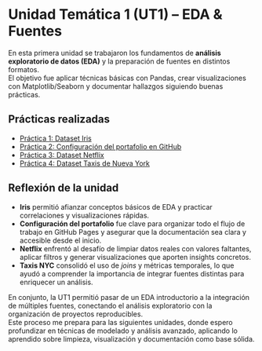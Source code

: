 # Unidad Temática 1 (UT1) – EDA & Fuentes

En esta primera unidad se trabajaron los fundamentos de **análisis exploratorio de datos (EDA)** y la preparación de fuentes en distintos formatos.  
El objetivo fue aplicar técnicas básicas con Pandas, crear visualizaciones con Matplotlib/Seaborn y documentar hallazgos siguiendo buenas prácticas.

## Prácticas realizadas
- [Práctica 1: Dataset Iris](practica1/main1.md)
- [Práctica 2: Configuración del portafolio en GitHub](practica2/main2.md)
- [Práctica 3: Dataset Netflix](practica3/main3.md)
- [Práctica 4: Dataset Taxis de Nueva York](practica4/main4.md)

## Reflexión de la unidad
- **Iris** permitió afianzar conceptos básicos de EDA y practicar correlaciones y visualizaciones rápidas.  
- **Configuración del portafolio** fue clave para organizar todo el flujo de trabajo en GitHub Pages y asegurar que la documentación sea clara y accesible desde el inicio.  
- **Netflix** enfrentó al desafío de limpiar datos reales con valores faltantes, aplicar filtros y generar visualizaciones que aporten insights concretos.  
- **Taxis NYC** consolidó el uso de *joins* y métricas temporales, lo que ayudó a comprender la importancia de integrar fuentes distintas para enriquecer un análisis.

En conjunto, la UT1  permitió pasar de un EDA introductorio a la integración de múltiples fuentes, conectando el análisis exploratorio con la organización de proyectos reproducibles.  
Este proceso me prepara para las siguientes unidades, donde espero profundizar en técnicas de modelado y análisis avanzado, aplicando lo aprendido sobre limpieza, visualización y documentación como base sólida.
